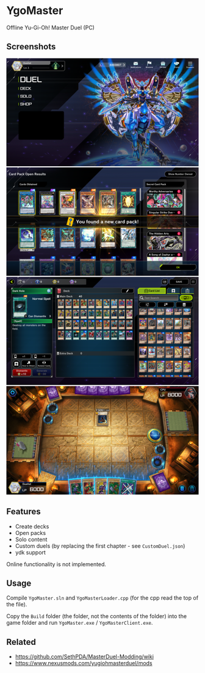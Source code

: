 # YgoMaster

Offline Yu-Gi-Oh! Master Duel (PC)

## Screenshots

![Alt text](Docs/ss1.png)
![Alt text](Docs/ss2.png)
![Alt text](Docs/ss3.png)
![Alt text](Docs/ss4.png)

## Features

- Create decks
- Open packs
- Solo content
- Custom duels (by replacing the first chapter - see `CustomDuel.json`)
- ydk support

Online functionality is not implemented.

## Usage

Compile `YgoMaster.sln` and `YgoMasterLoader.cpp` (for the cpp read the top of the file).

Copy the `Build` folder (the folder, not the contents of the folder) into the game folder and run `YgoMaster.exe` / `YgoMasterClient.exe`.

## Related

- https://github.com/SethPDA/MasterDuel-Modding/wiki
- https://www.nexusmods.com/yugiohmasterduel/mods
